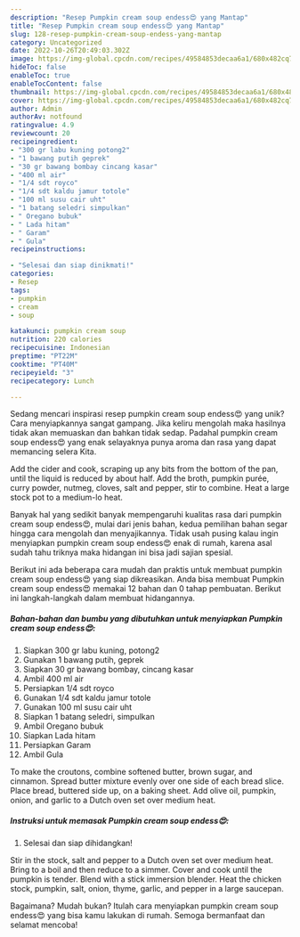 ```yaml
---
description: "Resep Pumpkin cream soup endess😍 yang Mantap"
title: "Resep Pumpkin cream soup endess😍 yang Mantap"
slug: 128-resep-pumpkin-cream-soup-endess-yang-mantap
category: Uncategorized
date: 2022-10-26T20:49:03.302Z
image: https://img-global.cpcdn.com/recipes/49584853decaa6a1/680x482cq70/pumpkin-cream-soup-endess-foto-resep-utama.jpg
hideToc: false
enableToc: true
enableTocContent: false
thumbnail: https://img-global.cpcdn.com/recipes/49584853decaa6a1/680x482cq70/pumpkin-cream-soup-endess-foto-resep-utama.jpg
cover: https://img-global.cpcdn.com/recipes/49584853decaa6a1/680x482cq70/pumpkin-cream-soup-endess-foto-resep-utama.jpg
author: Admin
authorAv: notfound
ratingvalue: 4.9
reviewcount: 20
recipeingredient:
- "300 gr labu kuning potong2"
- "1 bawang putih geprek"
- "30 gr bawang bombay cincang kasar"
- "400 ml air"
- "1/4 sdt royco"
- "1/4 sdt kaldu jamur totole"
- "100 ml susu cair uht"
- "1 batang seledri simpulkan"
- " Oregano bubuk"
- " Lada hitam"
- " Garam"
- " Gula"
recipeinstructions:

- "Selesai dan siap dinikmati!"
categories:
- Resep
tags:
- pumpkin
- cream
- soup

katakunci: pumpkin cream soup 
nutrition: 220 calories
recipecuisine: Indonesian
preptime: "PT22M"
cooktime: "PT40M"
recipeyield: "3"
recipecategory: Lunch

---
```





Sedang mencari inspirasi resep pumpkin cream soup endess😍 yang unik? Cara menyiapkannya sangat gampang. Jika keliru mengolah maka hasilnya tidak akan memuaskan dan bahkan tidak sedap. Padahal pumpkin cream soup endess😍 yang enak selayaknya punya aroma dan rasa yang dapat memancing selera Kita.





Add the cider and cook, scraping up any bits from the bottom of the pan, until the liquid is reduced by about half. Add the broth, pumpkin purée, curry powder, nutmeg, cloves, salt and pepper, stir to combine. Heat a large stock pot to a medium-lo heat.

Banyak hal yang sedikit banyak mempengaruhi kualitas rasa dari pumpkin cream soup endess😍, mulai dari jenis bahan, kedua pemilihan bahan segar hingga cara mengolah dan menyajikannya. Tidak usah pusing kalau ingin menyiapkan pumpkin cream soup endess😍 enak di rumah, karena asal sudah tahu triknya maka hidangan ini bisa jadi sajian spesial.






Berikut ini ada beberapa cara mudah dan praktis untuk membuat pumpkin cream soup endess😍 yang siap dikreasikan. Anda bisa membuat Pumpkin cream soup endess😍 memakai 12 bahan dan 0 tahap pembuatan. Berikut ini langkah-langkah dalam membuat hidangannya.

<!--inarticleads1-->

##### Bahan-bahan dan bumbu yang dibutuhkan untuk menyiapkan Pumpkin cream soup endess😍:

1. Siapkan 300 gr labu kuning, potong2
1. Gunakan 1 bawang putih, geprek
1. Siapkan 30 gr bawang bombay, cincang kasar
1. Ambil 400 ml air
1. Persiapkan 1/4 sdt royco
1. Gunakan 1/4 sdt kaldu jamur totole
1. Gunakan 100 ml susu cair uht
1. Siapkan 1 batang seledri, simpulkan
1. Ambil  Oregano bubuk
1. Siapkan  Lada hitam
1. Persiapkan  Garam
1. Ambil  Gula


To make the croutons, combine softened butter, brown sugar, and cinnamon. Spread butter mixture evenly over one side of each bread slice. Place bread, buttered side up, on a baking sheet. Add olive oil, pumpkin, onion, and garlic to a Dutch oven set over medium heat. 

<!--inarticleads2-->

##### Instruksi untuk memasak Pumpkin cream soup endess😍:


1. Selesai dan siap dihidangkan!

Stir in the stock, salt and pepper to a Dutch oven set over medium heat. Bring to a boil and then reduce to a simmer. Cover and cook until the pumpkin is tender. Blend with a stick immersion blender. Heat the chicken stock, pumpkin, salt, onion, thyme, garlic, and pepper in a large saucepan. 

Bagaimana? Mudah bukan? Itulah cara menyiapkan pumpkin cream soup endess😍 yang bisa kamu lakukan di rumah. Semoga bermanfaat dan selamat mencoba!
